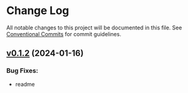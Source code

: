 # Change Log

All notable changes to this project will be documented in this file.
See [Conventional Commits](Https://conventionalcommits.org) for commit guidelines.

<!-- changelog -->

## [v0.1.2](https://github.com/phoenix-islands/phoenix_islands/compare/v0.1.2...v0.1.2) (2024-01-16)




### Bug Fixes:

* readme
